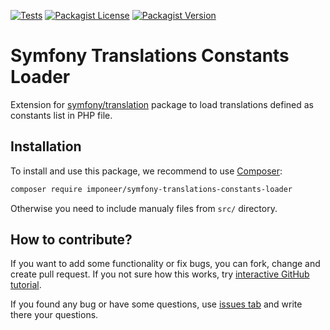 [![Tests](https://github.com/imponeer/symfony-translations-constants-loader/workflows/Tests/badge.svg?branch=main)](https://github.com/imponeer/symfony-translations-constants-loader/actions?query=workflow%3ATests) [![Packagist License](https://img.shields.io/packagist/l/imponeer/symfony-translations-constants-loader)](https://github.com/imponeer/symfony-translations-constants-loader/blob/main/LICENSE) [![Packagist Version](https://img.shields.io/packagist/v/imponeer/symfony-translations-constants-loader)](https://packagist.org/packages/imponeer/symfony-translations-constants-loader)

# Symfony Translations Constants Loader

Extension for [symfony/translation](https://symfony.com/doc/current/translation.html) package to load translations defined as constants list in PHP file.

## Installation

To install and use this package, we recommend to use [Composer](https://getcomposer.org):

```bash
composer require imponeer/symfony-translations-constants-loader
```

Otherwise you need to include manualy files from `src/` directory. 

## How to contribute?

If you want to add some functionality or fix bugs, you can fork, change and create pull request. If you not sure how this works, try [interactive GitHub tutorial](https://skills.github.com).

If you found any bug or have some questions, use [issues tab](https://github.com/imponeer/symfony-translations-constants-loader/issues) and write there your questions.

